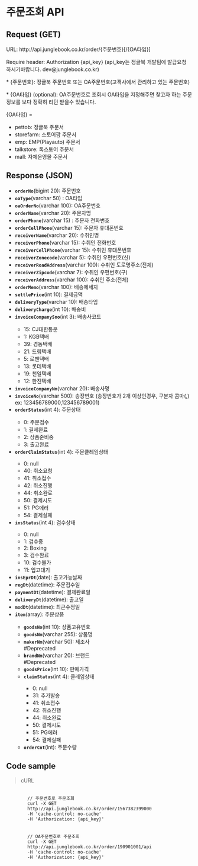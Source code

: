 # 주문조회 API

## Request (GET) ##
<p>URL: http://api.junglebook.co.kr/order/{주문번호}[/{OA타입}]</p>
<p>Require header: Authorization {api_key} (api_key는 정글북 개발팀에 발급요청 하시기바랍니다. dev@junglebook.co.kr)</p>

<p>* {주문번호}: 정글북 주문번호 또는 OA주문번호(고객사에서 관리하고 있는 주문번호)</p>
<p>* {OA타입} (optional): OA주문번호로 조회시 OA타입을 지정해주면 찾고자 하는 주문정보를 보다 정확히 리턴 받을수 있습니다.</p>
<p>
	{OA타입} = 
	<ul>
		<li>pettob: 정글북 주문서</li>
		<li>storefarm: 스토어팜 주문서</li>
		<li>emp: EMP(Playauto) 주문서</li>
		<li>talkstore: 톡스토어 주문서</li>
		<li>mall: 자체운영몰 주문서</li>
	</ul>
</p>

## Response (JSON) ##
<ul>
  <li><code><strong>orderNo</strong></code>(bigint 20): 주문번호</li>
  <li><code><strong>oaType</strong></code>(varchar 50) : OA타입</li>
  <li><code><strong>oaOrderNo</strong></code>(varchar 100): OA주문번호</li>
  <li><code><strong>orderName</strong></code>(varchar 20): 주문자명</li>
  <li><code><strong>orderPhone</strong></code>(varchar 15) : 주문자 전화번호</li>
  <li><code><strong>orderCellPhone</strong></code>(varchar 15): 주문자 휴대폰번호</li>
  <li><code><strong>receiverName</strong></code>(varchar 20): 수취인명</li>
  <li><code><strong>receiverPhone</strong></code>(varchar 15): 수취인 전화번호</li>
  <li><code><strong>receiverCellPhone</strong></code>(varchar 15): 수취인 휴대폰번호</li>
  <li><code><strong>receiverZonecode</strong></code>(varchar 5): 수취인 우편번호(신)</li>
  <li><code><strong>receiverRoadAddress</strong></code>(varchar 100): 수취인 도로명주소(전체)</li>
  <li><code><strong>receiverZipcode</strong></code>(varchar 7): 수취인 우편번호(구)</li>
  <li><code><strong>receiverAddress</strong></code>(varchar 100): 수취인 주소(전체)</li>
  <li><code><strong>orderMemo</strong></code>(varchar 100): 배송메세지</li>
  <li><code><strong>settlePrice</strong></code>(int 10): 결제금액</li>
  <li><code><strong>deliveryType</strong></code>(varchar 10): 배송타입</li>
  <li><code><strong>deliveryCharge</strong></code>(int 10): 배송비</li>
  <li><code><strong>invoiceCompanySno</strong></code>(int 3): 배송사코드</li>
	<ul>
		<li>15: CJ대한통운</li>
		<li>1: KGB택배</li>
		<li>39: 경동택배</li>
		<li>21: 드림택배</li>
		<li>5: 로젠택배</li>
		<li>13: 롯데택배</li>
		<li>19: 천일택배</li>
		<li>12: 한진택배</li>
	</ul>
  <li><code><strong>invoiceCompanyNm</strong></code>(varchar 20): 배송사명</li>
  <li><code><strong>invoiceNo</strong></code>(varchar 500): 송장번호 (송장번호가 2개 이상인경우, 구분자 콤마(,) ex: 123456789000,123456789001)</li>
  <li><code><strong>orderStatus</strong></code>(int 4): 주문상태</li>
	<ul>
		<li>0: 주문접수</li>
		<li>1: 결제완료</li>
		<li>2: 상품준비중</li>
		<li>3: 출고완료</li>
	</ul>
  <li><code><strong>orderClaimStatus</strong></code>(int 4): 주문클레임상태</li>
	<ul>
		<li>0: null</li>
		<li>40: 취소요청</li>
		<li>41: 취소접수</li>
		<li>42: 취소진행</li>
		<li>44: 취소완료</li>
		<li>50: 결제시도</li>
		<li>51: PG에러</li>
		<li>54: 결제실패</li>
	</ul>
  <li><code><strong>insStatus</strong></code>(int 4): 검수상태</li>
	<ul>
		<li>0: null</li>
		<li>1: 검수중</li>
		<li>2: Boxing</li>
		<li>3: 검수완료</li>
		<li>10: 검수불가</li>
		<li>11: 입고대기</li>
	</ul>
  <li><code><strong>insEprDt</strong></code>(date): 출고가능날짜</li>
  <li><code><strong>regDt</strong></code>(datetime): 주문접수일</li>
  <li><code><strong>paymentDt</strong></code>(datetime): 결제완료일</li>
  <li><code><strong>deliveryDt</strong></code>(datetime): 출고일</li>
  <li><code><strong>modDt</strong></code>(datetime): 최근수정일</li>
  
  <li><code><strong>item</strong></code>(array): 주문상품</li>
	<ul>
		<li><code><strong>goodsNo</strong></code>(int 10): 상품고유번호</li>
		<li><code><strong>goodsNm</strong></code>(varchar 255): 상품명</li>
		<li><code><strong>makerNm</strong></code>(varchar 50): 제조사</li> #Deprecated
		<li><code><strong>brandNm</strong></code>(varchar 20): 브랜드</li> #Deprecated
		<li><code><strong>goodsPrice</strong></code>(int 10): 판매가격</li>
		<li><code><strong>claimStatus</strong></code>(int 4): 클레임상태</li>
			<ul>
				<li>0: null</li>
				<li>31: 추가발송</li>
				<li>41: 취소접수</li>
				<li>42: 취소진행</li>
				<li>44: 취소완료</li>
				<li>50: 결제시도</li>
				<li>51: PG에러</li>
				<li>54: 결제실패</li>
			</ul>
		<li><code><strong>orderCnt</strong></code>(int): 주문수량</li>
	</ul>
</ul>

## Code sample ##
<blockquote>
	<p>cURL</p>
</blockquote>
<pre>
	<code>
		// 주문번호로 주문조회
		curl -X GET
		http://api.junglebook.co.kr/order/1567382399000
		-H 'cache-control: no-cache'
		-H 'Authorization: {api_key}'
	</code>
	<code>
		// OA주문번호로 주문조회
		curl -X GET
		http://api.junglebook.co.kr/order/190901001/api
		-H 'cache-control: no-cache'
		-H 'Authorization: {api_key}'
	</code>
</pre>
